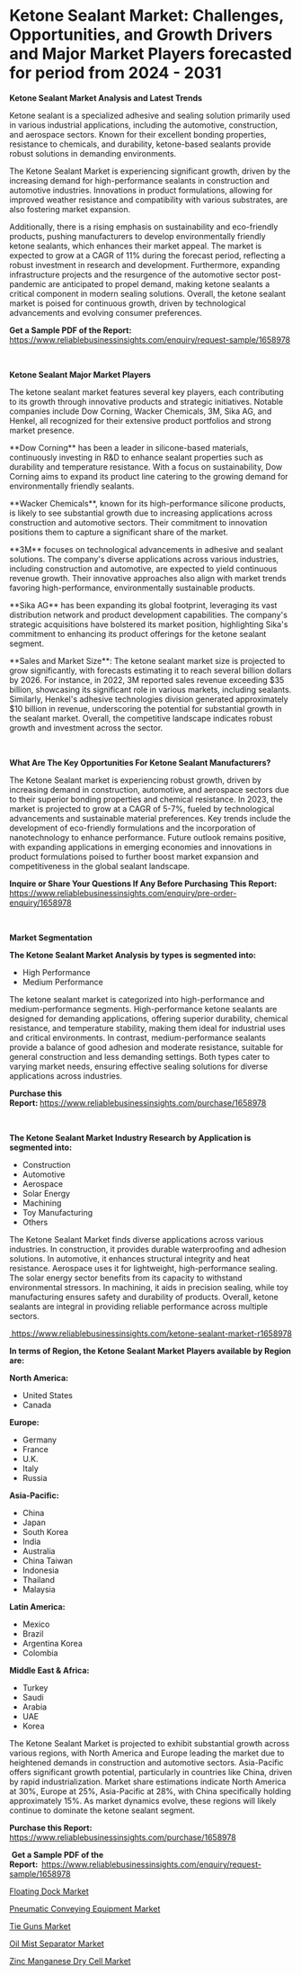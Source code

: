 <p><h1>Ketone Sealant Market: Challenges, Opportunities, and Growth Drivers and Major Market Players forecasted for period from 2024 - 2031</h1></p><p><strong>Ketone Sealant Market Analysis and Latest Trends</strong></p>
<p><p>Ketone sealant is a specialized adhesive and sealing solution primarily used in various industrial applications, including the automotive, construction, and aerospace sectors. Known for their excellent bonding properties, resistance to chemicals, and durability, ketone-based sealants provide robust solutions in demanding environments. </p><p>The Ketone Sealant Market is experiencing significant growth, driven by the increasing demand for high-performance sealants in construction and automotive industries. Innovations in product formulations, allowing for improved weather resistance and compatibility with various substrates, are also fostering market expansion. </p><p>Additionally, there is a rising emphasis on sustainability and eco-friendly products, pushing manufacturers to develop environmentally friendly ketone sealants, which enhances their market appeal. The market is expected to grow at a CAGR of 11% during the forecast period, reflecting a robust investment in research and development. Furthermore, expanding infrastructure projects and the resurgence of the automotive sector post-pandemic are anticipated to propel demand, making ketone sealants a critical component in modern sealing solutions. Overall, the ketone sealant market is poised for continuous growth, driven by technological advancements and evolving consumer preferences.</p></p>
<p><strong>Get a Sample PDF of the Report:&nbsp;</strong> <a href="https://www.reliablebusinessinsights.com/enquiry/request-sample/1658978?utm_campaign=1138&utm_medium=2&utm_source=Github&utm_content=ia&utm_term=16122024&utm_id=ketone-sealant">https://www.reliablebusinessinsights.com/enquiry/request-sample/1658978</a></p>
<p>&nbsp;</p>
<p><strong>Ketone Sealant Major Market Players</strong></p>
<p><p>The ketone sealant market features several key players, each contributing to its growth through innovative products and strategic initiatives. Notable companies include Dow Corning, Wacker Chemicals, 3M, Sika AG, and Henkel, all recognized for their extensive product portfolios and strong market presence.</p><p>**Dow Corning** has been a leader in silicone-based materials, continuously investing in R&D to enhance sealant properties such as durability and temperature resistance. With a focus on sustainability, Dow Corning aims to expand its product line catering to the growing demand for environmentally friendly sealants.</p><p>**Wacker Chemicals**, known for its high-performance silicone products, is likely to see substantial growth due to increasing applications across construction and automotive sectors. Their commitment to innovation positions them to capture a significant share of the market.</p><p>**3M** focuses on technological advancements in adhesive and sealant solutions. The company's diverse applications across various industries, including construction and automotive, are expected to yield continuous revenue growth. Their innovative approaches also align with market trends favoring high-performance, environmentally sustainable products.</p><p>**Sika AG** has been expanding its global footprint, leveraging its vast distribution network and product development capabilities. The company's strategic acquisitions have bolstered its market position, highlighting Sika's commitment to enhancing its product offerings for the ketone sealant segment.</p><p>**Sales and Market Size**: The ketone sealant market size is projected to grow significantly, with forecasts estimating it to reach several billion dollars by 2026. For instance, in 2022, 3M reported sales revenue exceeding $35 billion, showcasing its significant role in various markets, including sealants. Similarly, Henkel's adhesive technologies division generated approximately $10 billion in revenue, underscoring the potential for substantial growth in the sealant market. Overall, the competitive landscape indicates robust growth and investment across the sector.</p></p>
<p>&nbsp;</p>
<p><strong>What Are The Key Opportunities For Ketone Sealant Manufacturers?</strong></p>
<p><p>The Ketone Sealant market is experiencing robust growth, driven by increasing demand in construction, automotive, and aerospace sectors due to their superior bonding properties and chemical resistance. In 2023, the market is projected to grow at a CAGR of 5-7%, fueled by technological advancements and sustainable material preferences. Key trends include the development of eco-friendly formulations and the incorporation of nanotechnology to enhance performance. Future outlook remains positive, with expanding applications in emerging economies and innovations in product formulations poised to further boost market expansion and competitiveness in the global sealant landscape.</p></p>
<p><strong>Inquire or Share Your Questions If Any Before Purchasing This Report:</strong> <a href="https://www.reliablebusinessinsights.com/enquiry/pre-order-enquiry/1658978?utm_campaign=1138&utm_medium=2&utm_source=Github&utm_content=ia&utm_term=16122024&utm_id=ketone-sealant">https://www.reliablebusinessinsights.com/enquiry/pre-order-enquiry/1658978</a></p>
<p>&nbsp;</p>
<p><strong>Market Segmentation</strong></p>
<p><strong>The Ketone Sealant Market Analysis by types is segmented into:</strong></p>
<p><ul><li>High Performance</li><li>Medium Performance</li></ul></p>
<p><p>The ketone sealant market is categorized into high-performance and medium-performance segments. High-performance ketone sealants are designed for demanding applications, offering superior durability, chemical resistance, and temperature stability, making them ideal for industrial uses and critical environments. In contrast, medium-performance sealants provide a balance of good adhesion and moderate resistance, suitable for general construction and less demanding settings. Both types cater to varying market needs, ensuring effective sealing solutions for diverse applications across industries.</p></p>
<p><strong>Purchase this Report:&nbsp;</strong><a href="https://www.reliablebusinessinsights.com/purchase/1658978?utm_campaign=1138&utm_medium=2&utm_source=Github&utm_content=ia&utm_term=16122024&utm_id=ketone-sealant">https://www.reliablebusinessinsights.com/purchase/1658978</a></p>
<p>&nbsp;</p>
<p><strong>The Ketone Sealant Market Industry Research by Application is segmented into:</strong></p>
<p><ul><li>Construction</li><li>Automotive</li><li>Aerospace</li><li>Solar Energy</li><li>Machining</li><li>Toy Manufacturing</li><li>Others</li></ul></p>
<p><p>The Ketone Sealant Market finds diverse applications across various industries. In construction, it provides durable waterproofing and adhesion solutions. In automotive, it enhances structural integrity and heat resistance. Aerospace uses it for lightweight, high-performance sealing. The solar energy sector benefits from its capacity to withstand environmental stressors. In machining, it aids in precision sealing, while toy manufacturing ensures safety and durability of products. Overall, ketone sealants are integral in providing reliable performance across multiple sectors.</p></p>
<p><a href="https://www.reliablebusinessinsights.com/ketone-sealant-market-r1658978?utm_campaign=1138&utm_medium=2&utm_source=Github&utm_content=ia&utm_term=16122024&utm_id=ketone-sealant">&nbsp;https://www.reliablebusinessinsights.com/ketone-sealant-market-r1658978</a></p>
<p><strong>In terms of Region, the Ketone Sealant Market Players available by Region are:</strong></p>
<p>
    <p> <strong> North America: </strong>
        <ul>
            <li>United States</li>
            <li>Canada</li>
        </ul>
        </p> 
    <p> <strong> Europe: </strong>
        <ul>
            <li>Germany</li>
            <li>France</li>
            <li>U.K.</li>
            <li>Italy</li>
            <li>Russia</li>
        </ul>
        </p> 
    <p> <strong> Asia-Pacific: </strong>
        <ul>
            <li>China</li>
            <li>Japan</li>
            <li>South Korea</li>
            <li>India</li>
            <li>Australia</li>
            <li>China Taiwan</li>
            <li>Indonesia</li>
            <li>Thailand</li>
            <li>Malaysia</li>
        </ul>
        </p> 
    <p> <strong> Latin America: </strong>
        <ul>
            <li>Mexico</li>
            <li>Brazil</li>
            <li>Argentina Korea</li>
            <li>Colombia</li>
        </ul>
        </p> 
    <p> <strong> Middle East & Africa: </strong>
        <ul>
            <li>Turkey</li>
            <li>Saudi</li>
            <li>Arabia</li>
            <li>UAE</li>
            <li>Korea</li>
        </ul>
    </p>
    </p>
<p><p>The Ketone Sealant Market is projected to exhibit substantial growth across various regions, with North America and Europe leading the market due to heightened demands in construction and automotive sectors. Asia-Pacific offers significant growth potential, particularly in countries like China, driven by rapid industrialization. Market share estimations indicate North America at 30%, Europe at 25%, Asia-Pacific at 28%, with China specifically holding approximately 15%. As market dynamics evolve, these regions will likely continue to dominate the ketone sealant segment.</p></p>
<p><strong>Purchase this Report: </strong><a href="https://www.reliablebusinessinsights.com/purchase/1658978?utm_campaign=1138&utm_medium=2&utm_source=Github&utm_content=ia&utm_term=16122024&utm_id=ketone-sealant">https://www.reliablebusinessinsights.com/purchase/1658978</a></p>
<p>&nbsp;<strong>Get a Sample PDF of the Report:&nbsp;&nbsp;</strong><a href="https://www.reliablebusinessinsights.com/enquiry/request-sample/1658978?utm_campaign=1138&utm_medium=2&utm_source=Github&utm_content=ia&utm_term=16122024&utm_id=ketone-sealant">https://www.reliablebusinessinsights.com/enquiry/request-sample/1658978</a></p>
<p><strong></strong></p>
<p><p><a href="https://www.linkedin.com/pulse/global-floating-dock-market-report-2024-2031-size-share-growth-9dmnf?utm_campaign=1138&utm_medium=2&utm_source=Github&utm_content=ia&utm_term=16122024&utm_id=ketone-sealant">Floating Dock Market</a></p><p><a href="https://www.linkedin.com/pulse/size-pneumatic-conveying-equipment-marketindustry-trends-the132-qd9tf?utm_campaign=1138&utm_medium=2&utm_source=Github&utm_content=ia&utm_term=16122024&utm_id=ketone-sealant">Pneumatic Conveying Equipment Market</a></p><p><a href="https://www.linkedin.com/pulse/comprehensive-tie-guns-market-size-growing-cagr-133-from-2024-avaxf?utm_campaign=1138&utm_medium=2&utm_source=Github&utm_content=ia&utm_term=16122024&utm_id=ketone-sealant">Tie Guns Market</a></p><p><a href="https://www.linkedin.com/pulse/essential-overview-oil-mist-separator-market-projected-137-xtv4f?utm_campaign=1138&utm_medium=2&utm_source=Github&utm_content=ia&utm_term=16122024&utm_id=ketone-sealant">Oil Mist Separator Market</a></p><p><a href="https://github.com/rosamariarocque98/Market-Research-Report-List-1/blob/main/zinc-manganese-dry-cell-market.md?utm_campaign=1138&utm_medium=2&utm_source=Github&utm_content=ia&utm_term=16122024&utm_id=ketone-sealant">Zinc Manganese Dry Cell Market</a></p></p>
